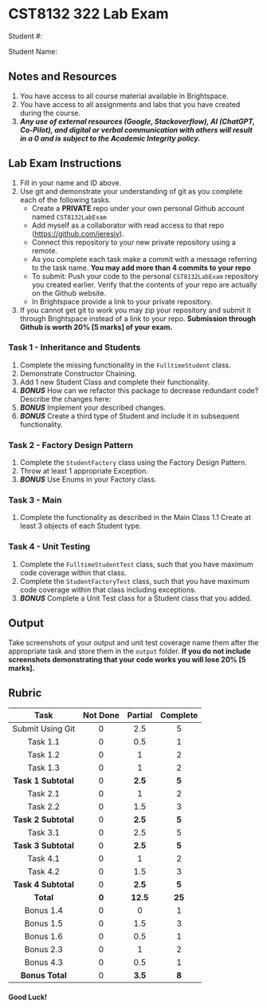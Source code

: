 # CST8132 322 Lab Exam

Student #:

Student Name:

## Notes and Resources
1. You have access to all course material available in Brightspace.
2. You have access to all assignments and labs that you have created during the course.
3. ***Any use of external resources (Google, Stackoverflow), AI (ChatGPT, Co-Pilot), and digital or verbal communication with others will result in a 0 and is subject to the Academic Integrity policy.***

## Lab Exam Instructions
1. Fill in your name and ID above.
2. Use git and demonstrate your understanding of git as you complete each of the following tasks.
    - Create a **PRIVATE** repo under your own personal Github account named `CST8132LabExam`
    - Add myself as a collaborator with read access to that repo (https://github.com/jeresiv).
    - Connect this repository to your new private repository using a remote.
    - As you complete each task make a commit with a message referring to the task name. **You may add more than 4 commits to your repo**
    - To submit: Push your code to the personal `CST8132LabExam` repository you created earlier. Verify that the contents of your repo are actually on the Github website.
    - In Brightspace provide a link to your private repository.
3. If you cannot get git to work you may zip your repository and submit it through Brightspace instead of a link to your repo. **Submission through Github is worth 20% [5 marks] of your exam.**

### Task 1 - Inheritance and Students
1. Complete the missing functionality in the `FulltimeStudent` class.
2. Demonstrate Constructor Chaining.
3. Add 1 new Student Class and complete their functionality.
4. ***BONUS*** How can we refactor this package to decrease redundant code? Describe the changes here:
5. ***BONUS*** Implement your described changes.
6. ***BONUS*** Create a third type of Student and include it in subsequent functionality.

### Task 2 - Factory Design Pattern
1. Complete the `StudentFactory` class using the Factory Design Pattern.
2. Throw at least 1 appropriate Exception.
3. ***BONUS*** Use Enums in your Factory class.

### Task 3 - Main
1. Complete the functionality as described in the Main Class
1.1 Create at least 3 objects of each Student type.

### Task 4 - Unit Testing
1. Complete the `FulltimeStudentTest` class, such that you have maximum code coverage within that class.
2. Complete the `StudentFactoryTest` class, such that you have maximum code coverage within that class including exceptions.
3. ***BONUS*** Complete a Unit Test class for a Student class that you added.

## Output

Take screenshots of your output and unit test coverage name them after the appropriate task and store them in the `output` folder. **If you do not include screenshots demonstrating that your code works you will lose 20% [5 marks].**

## Rubric

| Task | Not Done |Partial | Complete |
|:---:|:---:|:---:|:---:|
| Submit Using Git | 0 | 2.5 | 5 |
| Task 1.1 | 0 | 0.5 | 1 |
| Task 1.2 | 0 | 1 | 2 |
| Task 1.3 | 0 | 1 | 2 | 
| **Task 1 Subtotal** | 0 | **2.5** | **5** |
| Task 2.1 | 0 | 1 | 2 |
| Task 2.2 | 0 | 1.5 | 3 | 5
| **Task 2 Subtotal** | 0 | **2.5** | **5** |
| Task 3.1 | 0 | 2.5 | 5 | 5
| **Task 3 Subtotal** | 0 | **2.5** | **5** |
| Task 4.1 | 0 | 1 | 2 |
| Task 4.2 | 0 | 1.5 | 3 | 5
| **Task 4 Subtotal** | 0 | **2.5** | **5** |
| **Total** | **0** | **12.5** | **25** |
| Bonus 1.4 | 0 | 0 | 1 |
| Bonus 1.5 | 0 | 1.5 | 3 |
| Bonus 1.6 | 0 | 0.5 | 1 |
| Bonus 2.3 | 0 | 1 | 2 |
| Bonus 4.3 | 0 | 0.5 | 1 |
| **Bonus Total** | 0 | **3.5** | **8** |

#### Good Luck!